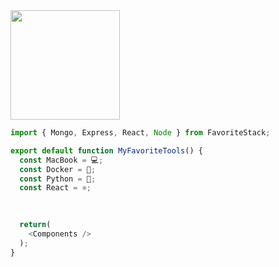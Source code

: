 <img src="https://camo.githubusercontent.com/3b7c592ede97b6138ffd4b1cc1541c2f3b11fd39/687474703a2f2f33312e6d656469612e74756d626c722e636f6d2f31376665613932306666333665663466356238373764353231366137616164392f74756d626c725f6d6f39786a65387a5a34317163626975666f315f313238302e676966" height="175px" width ="175px">

```javascript
import { Mongo, Express, React, Node } from FavoriteStack;

export default function MyFavoriteTools() {
  const MacBook = 💻;
  const Docker = 🐳;
  const Python = 🐍;
  const React = ⚛️;
 
  

  return(
    <Components />
  );
}
```
